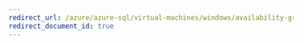 ```yaml
---
redirect_url: /azure/azure-sql/virtual-machines/windows/availability-group-azure-marketplace-template-configure
redirect_document_id: true
---
```

